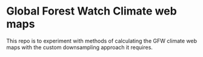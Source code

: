 # Global Forest Watch Climate web maps

This repo is to experiment with methods of calculating the GFW climate web maps with the custom downsampling approach it requires.
